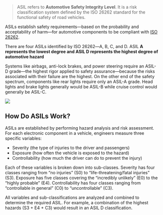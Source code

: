 > ASIL refers to **Automotive Safety Integrity Level**. It is a risk classification system defined by the ISO 26262 standard for the functional safety of road vehicles.

ASILs establish safety requirements―based on the probability and acceptability of harm―for automotive components to be compliant with [ISO 26262](https://www.iso.org/search.html?PROD_isoorg_en%5Bquery%5D=ISO26262).

There are four ASILs identified by ISO 26262―A, B, C, and D. ASIL **A represents the lowest degree and ASIL D represents the highest degree of automotive hazard**

Systems like airbags, anti-lock brakes, and power steering require an ASIL-D grade―the highest rigor applied to safety assurance―because the risks associated with their failure are the highest. On the other end of the safety spectrum, components like rear lights require only an ASIL-A grade. Head lights and brake lights generally would be ASIL-B while cruise control would generally be ASIL-C.

![](https://images.synopsys.com/is/image/synopsys/asil-classifications?qlt=82&wid=1200&ts=1716308461286&$responsive$&fit=constrain&dpr=off)
## How Do ASILs Work?

ASILs are established by performing hazard analysis and risk assessment. For each electronic component in a vehicle, engineers measure three specific variables:

- Severity (the type of injuries to the driver and passengers)
- Exposure (how often the vehicle is exposed to the hazard)
- Controllability (how much the driver can do to prevent the injury)

Each of these variables is broken down into sub-classes. Severity has four classes ranging from “no injuries” (S0) to “life-threatening/fatal injuries” (S3). Exposure has five classes covering the “incredibly unlikely” (E0) to the “highly probable” (E4). Controllability has four classes ranging from “controllable in general” (C0) to “uncontrollable” (C3).

All variables and sub-classifications are analyzed and combined to determine the required ASIL. For example, a combination of the highest hazards (S3 + E4 + C3) would result in an ASIL D classification.